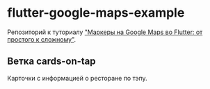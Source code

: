 # flutter-google-maps-example

Репозиторий к туториалу ["Маркеры на Google Maps во Flutter: от простого к сложному"](https://habr.com/ru/post/680092).

## Ветка cards-on-tap

Карточки с информацией о ресторане по тэпу.